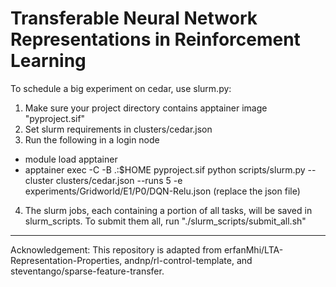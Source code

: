 Transferable Neural Network Representations in Reinforcement Learning
=====================
To schedule a big experiment on cedar, use slurm.py: 
1. Make sure your project directory contains apptainer image "pyproject.sif"
2. Set slurm requirements in clusters/cedar.json 
3. Run the following in a login node
* module load apptainer 
* apptainer exec -C -B .:$HOME pyproject.sif python scripts/slurm.py --cluster clusters/cedar.json --runs 5 -e experiments/Gridworld/E1/P0/DQN-Relu.json 
(replace the json file)
4. The slurm jobs, each containing a portion of all tasks, will be saved in slurm_scripts. To submit them all, run "./slurm_scripts/submit_all.sh"

---
Acknowledgement: This repository is adapted from erfanMhi/LTA-Representation-Properties, andnp/rl-control-template, and steventango/sparse-feature-transfer.